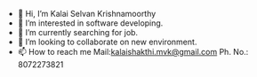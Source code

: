 - 👋 Hi, I’m Kalai Selvan Krishnamoorthy
- 👀 I’m interested in software developing.
- 🌱 I’m currently searching for job.
- 💞️ I’m looking to collaborate on new environment.
- 📫 How to reach me Mail:kalaishakthi.mvk@gmail.com
                     Ph. No.: 8072273821

<!---
KalaiKrish1210/KalaiKrish1210 is a ✨ special ✨ repository because its `README.md` (this file) appears on your GitHub profile.
You can click the Preview link to take a look at your changes.
--->
